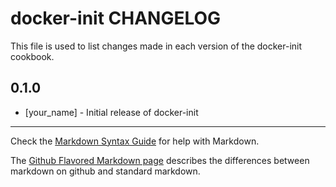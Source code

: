 docker-init CHANGELOG
=====================

This file is used to list changes made in each version of the docker-init cookbook.

0.1.0
-----
- [your_name] - Initial release of docker-init

- - -
Check the [Markdown Syntax Guide](http://daringfireball.net/projects/markdown/syntax) for help with Markdown.

The [Github Flavored Markdown page](http://github.github.com/github-flavored-markdown/) describes the differences between markdown on github and standard markdown.

